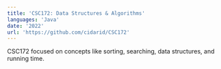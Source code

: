 ```yaml
---
title: 'CSC172: Data Structures & Algorithms'
languages: 'Java'
date: '2022'
url: 'https://github.com/cidarid/CSC172'
---
```

CSC172 focused on concepts like sorting, searching, data structures, and running time. 
